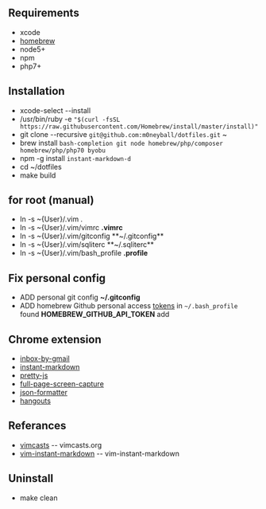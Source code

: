 Requirements
-------------
* xcode
* [homebrew](http://mxcl.github.com/homebrew/)
* node5+
* npm
* php7+

Installation
-------------
* xcode-select --install
* /usr/bin/ruby -e ``"$(curl -fsSL https://raw.githubusercontent.com/Homebrew/install/master/install)"``
* git clone --recursive ``git@github.com:m0neyball/dotfiles.git`` ~
* brew install ``bash-completion git node homebrew/php/composer homebrew/php/php70 byobu``
* npm -g install ``instant-markdown-d``
* cd ~/dotfiles
* make build

for root (manual)
-------------
* ln -s ~{User}/.vim .
* ln -s ~{User}/.vim/vimrc **.vimrc**
* ln -s ~{User}/.vim/gitconfig **~/.gitconfig**
* ln -s ~{User}/.vim/sqliterc **~/.sqliterc**
* ln -s ~{User}/.vim/bash_profile **.profile**

Fix personal config
----------------------
* ADD personal git config **~/.gitconfig**
* ADD homebrew Github personal access [tokens](https://github.com/settings/tokens) in `~/.bash_profile` found **HOMEBREW_GITHUB_API_TOKEN** add

Chrome extension
----------------
* [inbox-by-gmail](https://chrome.google.com/webstore/detail/inbox-by-gmail/gkljgfmjocfalijkgoogmfffkhmkbgol)
* [instant-markdown](https://chrome.google.com/webstore/detail/markdown-preview/jmchmkecamhbiokiopfpnfgbidieafmd?hl=zh-TW)
* [pretty-js](https://chrome.google.com/webstore/detail/pretty-beautiful-javascri/piekbefgpgdecckjcpffhnacjflfoddg)
* [full-page-screen-capture](https://chrome.google.com/webstore/detail/full-page-screen-capture/fdpohaocaechififmbbbbbknoalclacl)
* [json-formatter](https://chrome.google.com/webstore/detail/json-formatter/bcjindcccaagfpapjjmafapmmgkkhgoa?hl=zh-TW)
* [hangouts](https://chrome.google.com/webstore/detail/google-hangouts/nckgahadagoaajjgafhacjanaoiihapd?hl=zh-TW)

Referances
---------
* [vimcasts](http://vimcasts.org/episodes/synchronizing-plugins-with-git-submodules-and-pathogen/) -- vimcasts.org
* [vim-instant-markdown](https://github.com/suan/vim-instant-markdown.git) -- vim-instant-markdown

Uninstall
--------
* make clean
